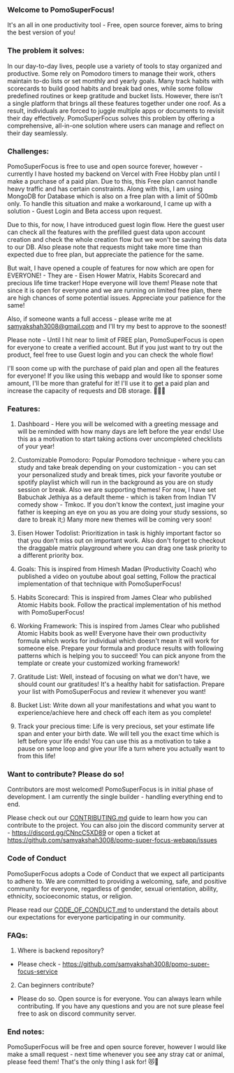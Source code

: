 ### Welcome to PomoSuperFocus!

It's an all in one productivity tool - Free, open source forever, aims to bring the best version of you!

### The problem it solves:

In our day-to-day lives, people use a variety of tools to stay organized and productive. Some rely on Pomodoro timers to manage their work, others maintain to-do lists or set monthly and yearly goals. Many track habits with scorecards to build good habits and break bad ones, while some follow predefined routines or keep gratitude and bucket lists. However, there isn’t a single platform that brings all these features together under one roof. As a result, individuals are forced to juggle multiple apps or documents to revisit their day effectively. PomoSuperFocus solves this problem by offering a comprehensive, all-in-one solution where users can manage and reflect on their day seamlessly.

### Challenges:

PomoSuperFocus is free to use and open source forever, however - currently I have hosted my backend on Vercel with Free Hobby plan until I make a purchase of a paid plan. Due to this, this Free plan cannot handle heavy traffic and has certain constraints. Along with this, I am using MongoDB for Database which is also on a free plan with a limit of 500mb only. To handle this situation and make a workaround, I came up with a solution - Guest Login and Beta access upon request.

Due to this, for now, I have introduced guest login flow. Here the guest user can check all the features with the prefilled guest data upon account creation and check the whole creation flow but we won't be saving this data to our DB. Also please note that requests might take more time than expected due to free plan, but appreciate the patience for the same.

But wait, I have opened a couple of features for now which are open for EVERYONE! - They are - Eisen Hower Matrix, Habits Scorecard and precious life time tracker! Hope everyone will love them! Please note that since it is open for everyone and we are running on limited free plan, there are high chances of some potential issues. Appreciate your patience for the same!

Also, if someone wants a full access - please write me at samyakshah3008@gmail.com and I'll try my best to approve to the soonest!

Please note - Until I hit near to limit of FREE plan, PomoSuperFocus is open for everyone to create a verified account. But if you just want to try out the product, feel free to use Guest login and you can check the whole flow!

I'll soon come up with the purchase of paid plan and open all the features for everyone! If you like using this webapp and would like to sponser some amount, I'll be more than grateful for it! I'll use it to get a paid plan and increase the capacity of requests and DB storage. 💝😻🚀

### Features:

1. Dashboard - Here you will be welcomed with a greeting message and will be reminded with how many days are left before the year ends! Use this as a motivation to start taking actions over uncompleted checklists of your year!

2. Customizable Pomodoro: Popular Pomodoro technique - where you can study and take break depending on your customization - you can set your personalized study and break times, pick your favorite youtube or spotify playlist which will run in the background as you are on study session or break. Also we are supporting themes! For now, I have set Babuchak Jethiya as a default theme - which is taken from Indian TV comedy show - Tmkoc. If you don't know the context, just imagine your father is keeping an eye on you as you are doing your study sessions, so dare to break it;) Many more new themes will be coming very soon!

3. Eisen Hower Todolist: Prioritization in task is highly important factor so that you don't miss out on important work. Also don't forget to checkout the draggable matrix playground where you can drag one task priority to a different priority box.

4. Goals: This is inspired from Himesh Madan (Productivity Coach) who published a video on youtube about goal setting, Follow the practical implementation of that technique with PomoSuperFocus!

5. Habits Scorecard: This is inspired from James Clear who published Atomic Habits book. Follow the practical implementation of his method with PomoSuperFocus!

6. Working Framework: This is inspired from James Clear who published Atomic Habits book as well! Everyone have their own productivity formula which works for individual which doesn't mean it will work for someone else. Prepare your formula and produce results with following patterns which is helping you to succeed! You can pick anyone from the template or create your customized working framework!

7. Gratitude List: Well, instead of focusing on what we don't have, we should count our gratitudes! It's a healthy habit for satisfaction. Prepare your list with PomoSuperFocus and review it whenever you want!

8. Bucket List: Write down all your manifestations and what you want to experience/achieve here and check off each item as you complete!

9. Track your precious time: Life is very precious, set your estimate life span and enter your birth date. We will tell you the exact time which is left before your life ends! You can use this as a motivation to take a pause on same loop and give your life a turn where you actually want to from this life!

### Want to contribute? Please do so!

Contributors are most welcomed! PomoSuperFocus is in initial phase of development. I am currently the single builder - handling everything end to end.

Please check out our [CONTRIBUTING.md](./CONTRIBUTING.md) guide to learn how you can contribute to the project. You can also join the discord community server at - https://discord.gg/CNncC5XD89 or open a ticket at https://github.com/samyakshah3008/pomo-super-focus-webapp/issues

### Code of Conduct

PomoSuperFocus adopts a Code of Conduct that we expect all participants to adhere to. We are committed to providing a welcoming, safe, and positive community for everyone, regardless of gender, sexual orientation, ability, ethnicity, socioeconomic status, or religion.

Please read our [CODE_OF_CONDUCT.md](./CODE_OF_CONDUCT.md) to understand the details about our expectations for everyone participating in our community.

### FAQs:

1. Where is backend repository?

- Please check - https://github.com/samyakshah3008/pomo-super-focus-service

2. Can beginners contribute?

- Please do so. Open source is for everyone. You can always learn while contributing. If you have any questions and you are not sure please feel free to ask on discord community server.

### End notes:

PomoSuperFocus will be free and open source forever, however I would like make a small request - next time whenever you see any stray cat or animal, please feed them! That's the only thing I ask for! 😻💖